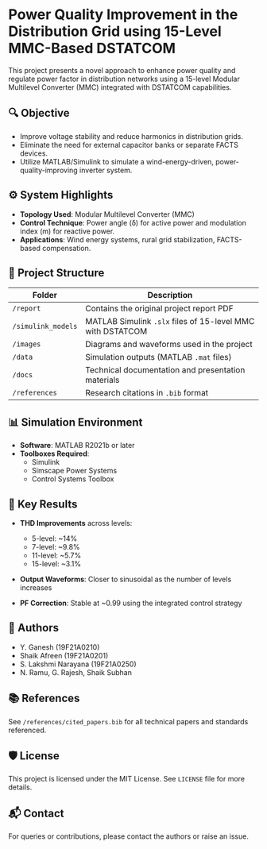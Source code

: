 # Power Quality Improvement in the Distribution Grid using 15-Level MMC-Based DSTATCOM

This project presents a novel approach to enhance power quality and regulate power factor in distribution networks using a 15-level Modular Multilevel Converter (MMC) integrated with DSTATCOM capabilities.

## 🔍 Objective

- Improve voltage stability and reduce harmonics in distribution grids.
- Eliminate the need for external capacitor banks or separate FACTS devices.
- Utilize MATLAB/Simulink to simulate a wind-energy-driven, power-quality-improving inverter system.

## ⚙️ System Highlights

- **Topology Used**: Modular Multilevel Converter (MMC)
- **Control Technique**: Power angle (δ) for active power and modulation index (m) for reactive power.
- **Applications**: Wind energy systems, rural grid stabilization, FACTS-based compensation.

## 📁 Project Structure

| Folder | Description |
|--------|-------------|
| `/report` | Contains the original project report PDF |
| `/simulink_models` | MATLAB Simulink `.slx` files of 15-level MMC with DSTATCOM |
| `/images` | Diagrams and waveforms used in the project |
| `/data` | Simulation outputs (MATLAB `.mat` files) |
| `/docs` | Technical documentation and presentation materials |
| `/references` | Research citations in `.bib` format |

## 📊 Simulation Environment

- **Software**: MATLAB R2021b or later
- **Toolboxes Required**:
  - Simulink
  - Simscape Power Systems
  - Control Systems Toolbox

## 🧪 Key Results

- **THD Improvements** across levels:
  - 5-level: ~14%
  - 7-level: ~9.8%
  - 11-level: ~5.7%
  - 15-level: ~3.1%

- **Output Waveforms**: Closer to sinusoidal as the number of levels increases
- **PF Correction**: Stable at ~0.99 using the integrated control strategy

## 📝 Authors

- Y. Ganesh (19F21A0210)
- Shaik Afreen (19F21A0201)
- S. Lakshmi Narayana (19F21A0250)
- N. Ramu, G. Rajesh, Shaik Subhan

## 📚 References

See `/references/cited_papers.bib` for all technical papers and standards referenced.

## 🛡️ License

This project is licensed under the MIT License. See `LICENSE` file for more details.

## 📬 Contact

For queries or contributions, please contact the authors or raise an issue.

